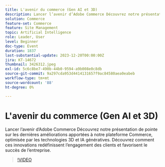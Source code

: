 ```yaml
---
title: L'avenir du commerce (Gen AI et 3D)
description: Lancer l’avenir d’Adobe Commerce Découvrez notre présentation de pointe sur les dernières améliorations apportées à notre plateforme Commerce, optimisée par les technologies 3D et IA génératives. Découvrez comment ces innovations redéfinissent l’engagement des clients et favorisent le succès de l’entreprise.
solution: Commerce
feature-set: Commerce
feature: Site Management
topic: Artificial Intelligence
role: Leader, User
level: Beginner
doc-type: Event
duration: 1837
last-substantial-update: 2023-12-20T00:00:00Z
jira: KT-14672
thumbnail: 3426312.jpeg
exl-id: 5c6c8be7-490b-44b0-9594-a9b008e0c8db
source-git-commit: 9a297cda953d4414131657f9ac84580aea0eabeb
workflow-type: tm+mt
source-wordcount: '88'
ht-degree: 0%

---
```


# L&#39;avenir du commerce (Gen AI et 3D)

Lancer l’avenir d’Adobe Commerce Découvrez notre présentation de pointe sur les dernières améliorations apportées à notre plateforme Commerce, optimisée par les technologies 3D et IA génératives. Découvrez comment ces innovations redéfinissent l’engagement des clients et favorisent le succès de l’entreprise.

>[!VIDEO](https://video.tv.adobe.com/v/3426312/?learn=on)
